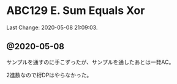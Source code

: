 # ABC129 E. Sum Equals Xor

Last Change: 2020-05-08 21:09:03.

## @2020-05-08

サンプルを通すのに手こずったが、サンプルを通したあとは一発AC。

2進数なので桁DPはやらなかった。

